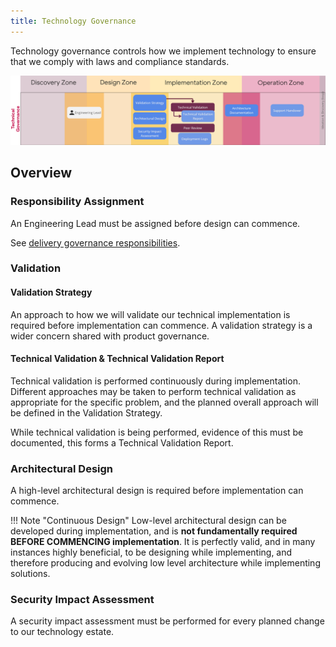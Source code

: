 ```yaml
---
title: Technology Governance
---
```


Technology governance controls how we implement technology to ensure that we comply with laws and compliance standards.

![Technology Governance Overview](technology-governance.png)

## Overview

### Responsibility Assignment

An Engineering Lead must be assigned before design can commence.

See [delivery governance responsibilities](/Ways-of-Working/Governance/Delivery-Governance/#Responsibilities).

### Validation

#### Validation Strategy

An approach to how we will validate our technical implementation is required before implementation can commence. A validation strategy is a wider concern shared with product governance.

#### Technical Validation & Technical Validation Report

Technical validation is performed continuously during implementation. Different approaches may be taken to perform technical validation as appropriate for the specific problem, and the planned overall approach will be defined in the Validation Strategy.

While technical validation is being performed, evidence of this must be documented, this forms a Technical Validation Report. 

### Architectural Design

A high-level architectural design is required before implementation can commence.

!!! Note "Continuous Design"
    Low-level architectural design can be developed during implementation, and is __not fundamentally required BEFORE COMMENCING implementation__. It is perfectly valid, and in many instances highly beneficial, to be designing while implementing, and therefore producing and evolving low level architecture while implementing solutions.  

### Security Impact Assessment

A security impact assessment must be performed for every planned change to our technology estate.